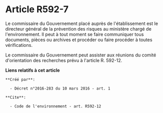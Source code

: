 # Article R592-7

Le commissaire du Gouvernement placé auprès de l'établissement est le directeur général de la prévention des risques au
ministère chargé de l'environnement. Il peut à tout moment se faire communiquer tous documents, pièces ou archives et
procéder ou faire procéder à toutes vérifications.

Le commissaire du Gouvernement peut assister aux réunions du comité d'orientation des recherches prévu à l'article R. 592-12.

**Liens relatifs à cet article**

	**Créé par**:

	  - Décret n°2016-283 du 10 mars 2016 - art. 1

	**Cite**:

	  - Code de l'environnement - art. R592-12
